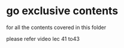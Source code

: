 # go exclusive contents
for all the contents covered in this folder 

please refer video lec 41 to43